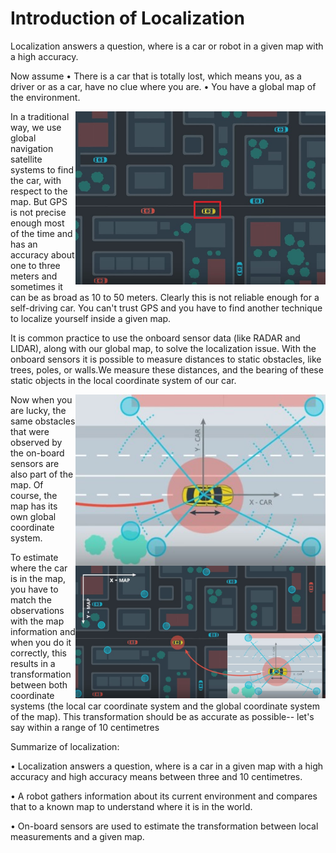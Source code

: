 # Introduction of Localization
 Localization answers a question, where is a car or robot in a given map with a high accuracy.

Now assume 
•	There is a car that is totally lost, which means you, as a driver or as a car, have no clue where you are. 
•	You have a global map of the environment.

  <img src="./img/1.jpg" alt="  a global map of the environment" style="width: 400px;" align="right">


In a traditional way, we use global navigation satellite systems to find the car, with respect to the map. But GPS is not precise enough most of the time and has an accuracy about one to three meters and sometimes it can be as broad as 10 to 50 meters. Clearly this is not reliable enough for a self-driving car. You can't trust GPS and you have to find another technique to localize yourself inside a given map. 

It is common practice to use the onboard sensor data (like RADAR and LIDAR), along with our global map, to solve the localization issue. With the onboard sensors it is possible to measure distances to static obstacles, like trees, poles, or walls.We measure these distances, and the bearing of these static objects in the local coordinate system of our car. 


  <img src="./img/2.jpg" alt=" a local coordinate system of our cart" style="width: 400px;" align="right">

Now when you are lucky, the same obstacles that were observed by the on-board sensors are also part of the map. Of course, the map has its own global coordinate system. 

  <img src="./img/3.jpg" alt=" a global coordinate system" style="width: 400px;" align="right">

To estimate where the car is in the map, you have to match the observations with the map information and when you do it correctly, this results in a transformation between both coordinate systems (the local car coordinate system and the global coordinate system of the map). This transformation should be as accurate as possible-- let's say within a range of 10 centimetres 


Summarize of localization:

•	Localization answers a question, where is a car in a given map with a high accuracy and high accuracy means between three and 10 centimetres. 

•	A robot gathers information about its current environment and compares that to a known map to understand where it is in the world.


•	On-board sensors are used to estimate the transformation between local measurements and a given map. 

